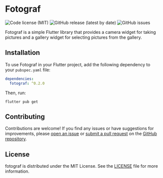 # Fotograf

![Code license (MIT)](https://img.shields.io/github/license/kalucky0/fotograf)
![GitHub release (latest by date)](https://img.shields.io/github/v/release/kalucky0/fotograf)
![GitHub issues](https://img.shields.io/github/issues/kalucky0/fotograf)

Fotograf is a simple Flutter library that provides a camera widget for taking pictures and a gallery widget for selecting pictures from the gallery.

## Installation

To use Fotograf in your Flutter project, add the following dependency to your `pubspec.yaml` file:

```yaml
dependencies:
  fotograf: ^0.2.0
```

Then, run: 

```
flutter pub get
```

## Contributing

Contributions are welcome! If you find any issues or have suggestions for improvements, please [open an issue](https://github.com/kalucky0/fotograf/issues) or [submit a pull request](https://github.com/kalucky0/fotograf/pulls) on the [GitHub repository](https://github.com/kalucky0/fotograf).

## License

fotograf is distributed under the MIT License. See the [LICENSE](https://github.com/kalucky0/fotograf/blob/master/LICENSE) file for more information.